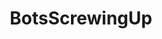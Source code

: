 ---
title: BotsScrewingUp
crosslinks:
- emojipasta
- darkjokes
- softwaregore
- gifs
- ThrillSleep
- CringeAnarchy
- PostAndBecomeAMod
- PS4
- findareddit
---